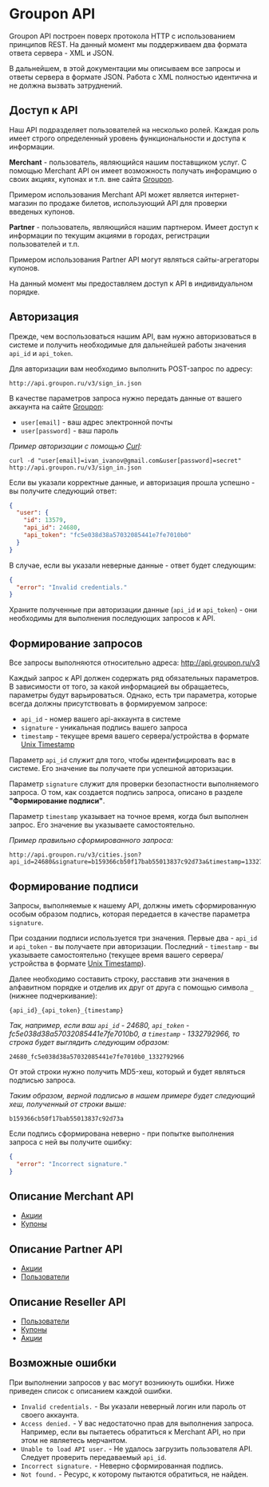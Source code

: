 Groupon API
===========

Groupon API построен поверх протокола HTTP с использованием принципов REST. На данный момент мы поддерживаем два формата ответа сервера - XML и JSON.

В дальнейшем, в этой документации мы описываем все запросы и ответы сервера в формате JSON. Работа с XML полностью идентична и не должна вызвать затруднений.


Доступ к API
------------

Наш API подразделяет пользователей на несколько ролей. Каждая роль имеет строго определенный уровень функциональности и доступа к информации.

**Merchant** - пользователь, являющийся нашим поставщиком услуг. С помощью Merchant API он имеет возможность получать инфорамцию о своих акциях, купонах и т.п. вне сайта [Groupon](http://groupon.ru).

Примером использования Merchant API может является интернет-магазин по продаже билетов, использующий API для проверки введеных купонов.

**Partner** - пользователь, являющийся нашим партнером. Имеет доступ к информации по текущим акциями в городах, регистрации пользователей и т.п.

Примером использования Partner API могут являться сайты-агрегаторы купонов.

На данный момент мы предоставляем доступ к API в индивидуальном порядке.


Авторизация
-----------

Прежде, чем воспользоваться нашим API, вам нужно авторизоваться в системе и получить необходимые для дальнейшей работы значения ``api_id`` и ``api_token``.

Для авторизации вам необходимо выполнить POST-запрос по адресу:

    http://api.groupon.ru/v3/sign_in.json

В качестве параметров запроса нужно передать данные от вашего аккаунта на сайте [Groupon](http://groupon.ru):

- ``user[email]`` - ваш адрес электронной почты
- ``user[password]`` - ваш пароль

*Пример авторизации с помощью [Curl](http://ru.wikipedia.org/wiki/CURL):*

```shell
curl -d "user[email]=ivan_ivanov@gmail.com&user[password]=secret" http://api.groupon.ru/v3/sign_in.json
```

Если вы указали корректные данные, и авторизация прошла успешно - вы получите следующий ответ:

```json
{
  "user": {
    "id": 13579,
    "api_id": 24680,
    "api_token": "fc5e038d38a57032085441e7fe7010b0"
  }
}
```

В случае, если вы указали неверные данные - ответ будет следующим:

```json
{
  "error": "Invalid credentials."
}
```

Храните полученные при авторизации данные (``api_id`` и ``api_token``) - они необходимы для выполнения последующих запросов к API.


Формирование запросов
---------------------

Все запросы выполняются относительно адреса: http://api.groupon.ru/v3

Каждый запрос к API должен содержать ряд обязательных параметров. В зависимости от того, за какой информацией вы обращаетесь, параметры будут варьироваться. Однако, есть три параметра, которые всегда должны присутствовать в формируемом запросе:

- ``api_id`` - номер вашего api-аккаунта в системе
- ``signature`` - уникальная подпись вашего запроса
- ``timestamp`` - текущее время вашего сервера/устройства в формате [Unix Timestamp](http://ru.wikipedia.org/wiki/UNIX-%D0%B2%D1%80%D0%B5%D0%BC%D1%8F)

Параметр ``api_id`` служит для того, чтобы идентифицировать вас в системе. Его значение вы получаете при успешной авторизации.

Параметр ``signature`` служит для проверки безопастности выполняемого запроса. О том, как создается подпись запроса, описано в разделе **"Формирование подписи"**.

Параметр ``timestamp`` указывает на точное время, когда был выполнен запрос. Его значение вы указываете самостоятельно.

*Пример правильно сформированного запроса:*

    http://api.groupon.ru/v3/cities.json?api_id=24680&signature=b159366cb50f17bab55013837c92d73a&timestamp=1332792966


Формирование подписи
--------------------

Запросы, выполняемые к нашему API, должны иметь сформированную особым образом подпись, которая передается в качестве параметра ``signature``.

При создании подписи используется три значения. Первые два - ``api_id`` и ``api_token`` - вы получаете при авторизации. Последний - ``timestamp`` - вы указываете самостоятельно (текущее время вашего сервера/устройства в формате [Unix Timestamp](http://ru.wikipedia.org/wiki/UNIX-%D0%B2%D1%80%D0%B5%D0%BC%D1%8F)).

Далее необходимо составить строку, расставив эти значения в алфавитном порядке и отделив их друг от друга с помощью символа ``_`` (нижнее подчеркивание):

    {api_id}_{api_token}_{timestamp}

*Так, например, если ваш ``api_id`` - 24680, ``api_token`` - fc5e038d38a57032085441e7fe7010b0, а ``timestamp`` - 1332792966, то строка будет выглядить следующим образом:*

    24680_fc5e038d38a57032085441e7fe7010b0_1332792966

От этой строки нужно получить MD5-хеш, который и будет являться подписью запроса.

*Таким образом, верной подписью в нашем примере будет следующий хеш, полученный от строки выше:*

    b159366cb50f17bab55013837c92d73a

Если подпись сформирована неверно - при попытке выполнения запроса с ней вы получите ошибку:

```json
{
  "error": "Incorrect signature."
}
```


Описание Merchant API
--------------------

- [Акции](https://github.com/atipugin/groupon-api/blob/master/merchants/offers.md)
- [Купоны](https://github.com/atipugin/groupon-api/blob/master/merchants/coupons.md)


Описание Partner API
--------------------

- [Акции](https://github.com/atipugin/groupon-api/blob/master/partners/offers.md)
- [Пользователи](https://github.com/atipugin/groupon-api/blob/master/partners/users.md)


Описание Reseller API
---------------------

- [Пользователи](https://github.com/atipugin/groupon-api/blob/master/resellers/users.md)
- [Купоны](https://github.com/atipugin/groupon-api/blob/master/resellers/coupons.md)
- [Акции](https://github.com/atipugin/groupon-api/blob/master/resellers/offers.md)


Возможные ошибки
----------------

При выполнении запросов у вас могут возникнуть ошибки. Ниже приведен список с описанием каждой ошибки.

- ``Invalid credentials.`` - Вы указали неверный логин или пароль от своего аккаунта.
- ``Access denied.`` - У вас недостаточно прав для выполнения запроса. Например, если вы пытаетесь обратиться к Merchant API, но при этом не являетесь мерчантом.
- ``Unable to load API user.`` - Не удалось загрузить пользователя API. Следует проверить передаваемый ``api_id``.
- ``Incorrect signature.`` - Неверно сформированная подпись.
- ``Not found.`` - Ресурс, к которому пытаются обратиться, не найден.
